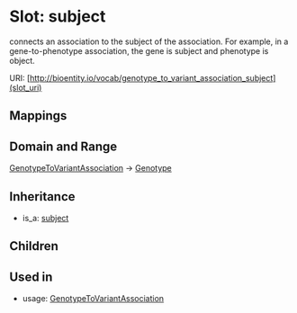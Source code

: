 # Slot: subject


connects an association to the subject of the association. For example, in a gene-to-phenotype association, the gene is subject and phenotype is object.

URI: [http://bioentity.io/vocab/genotype_to_variant_association_subject](slot_uri)
## Mappings

## Domain and Range

[GenotypeToVariantAssociation](GenotypeToVariantAssociation.md) -> [Genotype](Genotype.md)
## Inheritance

 *  is_a: [subject](subject.md)
## Children

## Used in

 *  usage: [GenotypeToVariantAssociation](GenotypeToVariantAssociation.md)
